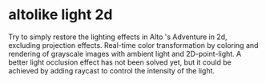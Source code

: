 # altolike light 2d
 Try to simply restore the lighting effects in Alto 's Adventure in 2d, excluding projection effects.
 Real-time color transformation by coloring and rendering of grayscale images  with ambient light and 2D-point-light.
 A better light occlusion effect has not been solved yet, but it could be achieved by adding raycast to control the intensity of the light.
